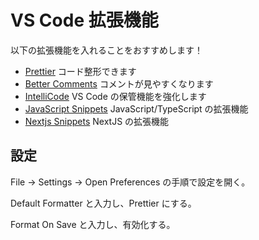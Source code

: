 # VS Code 拡張機能

以下の拡張機能を入れることをおすすめします！

- [Prettier](https://marketplace.visualstudio.com/items?itemName=esbenp.prettier-vscode)
  コード整形できます
- [Better Comments](https://marketplace.visualstudio.com/items?itemName=aaron-bond.better-comments)
  コメントが見やすくなります
- [IntelliCode](https://marketplace.visualstudio.com/items?itemName=VisualStudioExptTeam.vscodeintellicode)
  VS Code の保管機能を強化します
- [JavaScript Snippets](https://marketplace.visualstudio.com/items?itemName=xabikos.JavaScriptSnippets)
  JavaScript/TypeScript の拡張機能
- [Nextjs Snippets](https://marketplace.visualstudio.com/items?itemName=PulkitGangwar.nextjs-snippets)
  NextJS の拡張機能

## 設定

File -> Settings -> Open Preferences の手順で設定を開く。

Default Formatter と入力し、Prettier にする。

Format On Save と入力し、有効化する。
